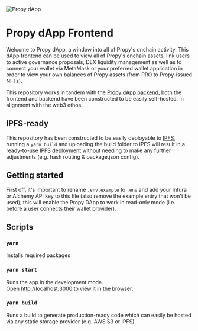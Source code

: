 ![Propy dApp](https://propy.mypinata.cloud/ipfs/QmdRYtw7isQhUwmDeAgbPM9tCS3ZKdtRWhLrV54BkbmNd4)

# Propy dApp Frontend

Welcome to Propy dApp, a window into all of Propy's onchain activity. This dApp frontend can be used to view all of Propy's onchain assets, link users to active governance proposals, DEX liquidity management as well as to connect your wallet via MetaMask or your preferred wallet application in order to view your own balances of Propy assets (from PRO to Propy-issued NFTs).

This repository works in tandem with the [Propy dApp backend](https://github.com/Propy/Propy.Web3Portal.Backend), both the frontend and backend have been constructed to be easily self-hosted, in alignment with the web3 ethos.

## IPFS-ready

This repository has been constructed to be easily deployable to [IPFS](https://ipfs.io/), running a `yarn build` and uploading the build folder to IPFS will result in a ready-to-use IPFS deployment without needing to make any further adjustments (e.g. hash routing & package.json config).

## Getting started

First off, it's important to rename `.env.example` to `.env` and add your Infura or Alchemy API key to this file (also remove the example entry that won't be used), this will enable the Propy DApp to work in read-only mode (i.e. before a user connects their wallet provider).

## Scripts

### `yarn`

Installs required packages

### `yarn start`

Runs the app in the development mode.\
Open [http://localhost:3000](http://localhost:3000) to view it in the browser.

### `yarn build`

Runs a build to generate production-ready code which can easily be hosted via any static storage provider (e.g. AWS S3 or IPFS).